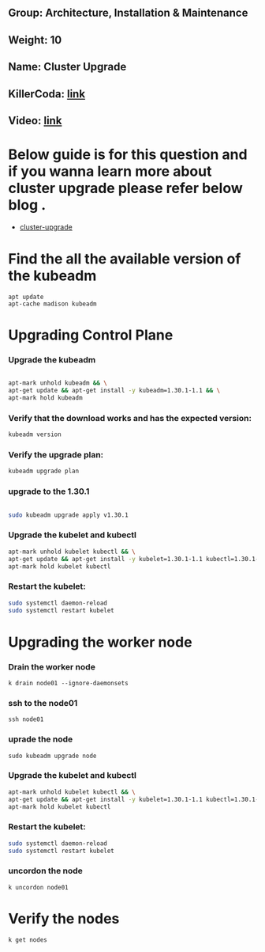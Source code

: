 ## Group: Architecture, Installation & Maintenance
## Weight: 10
## Name: Cluster Upgrade
## KillerCoda: [link](https://killercoda.com/sachin/course/CKA/cluster-upgrade)
## Video: [link](https://www.loom.com/share/3d25001848514e0b8c2e3f9d32d28243?sid=a4a836f4-1fa4-4b35-8653-a66ba5dc5336)
# Below guide is for this question and if you wanna learn more about cluster upgrade  please refer below blog .
- [cluster-upgrade](https://anish60.hashnode.dev/upgrading-kubernetes-cluster)


# Find the all the available version of the kubeadm
```
apt update
apt-cache madison kubeadm
```

# Upgrading Control Plane


### Upgrade the kubeadm 

```sh

apt-mark unhold kubeadm && \
apt-get update && apt-get install -y kubeadm=1.30.1-1.1 && \
apt-mark hold kubeadm
```



### Verify that the download works and has the expected version:

```sh
kubeadm version
```

### Verify the upgrade plan:

```sh
kubeadm upgrade plan
```

### upgrade to the 1.30.1

```sh

sudo kubeadm upgrade apply v1.30.1
```
### Upgrade the kubelet and kubectl

```sh
apt-mark unhold kubelet kubectl && \
apt-get update && apt-get install -y kubelet=1.30.1-1.1 kubectl=1.30.1-1.1 && \
apt-mark hold kubelet kubectl
```



### Restart the kubelet:

```sh
sudo systemctl daemon-reload
sudo systemctl restart kubelet
```

# Upgrading the worker node 

### Drain the worker node

```
k drain node01 --ignore-daemonsets
```
### ssh to the node01

```
ssh node01
```

### uprade the node

```
sudo kubeadm upgrade node
```
### Upgrade the kubelet and kubectl

```sh
apt-mark unhold kubelet kubectl && \
apt-get update && apt-get install -y kubelet=1.30.1-1.1 kubectl=1.30.1-1.1 && \
apt-mark hold kubelet kubectl
```

### Restart the kubelet:

```sh
sudo systemctl daemon-reload
sudo systemctl restart kubelet
```

### uncordon the node 

```
k uncordon node01
```

# Verify the nodes

```
k get nodes
```
